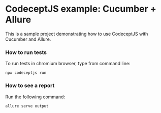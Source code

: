 CodeceptJS example: Cucumber + Allure
========================

This is a sample project demonstrating how to use CodeceptJS with Cucumber and Allure.

### How to run tests

To run tests in chromium browser, type from command line:

```
npx codeceptjs run
```

### How to see a report

Run the following command:
```
allure serve output
```
